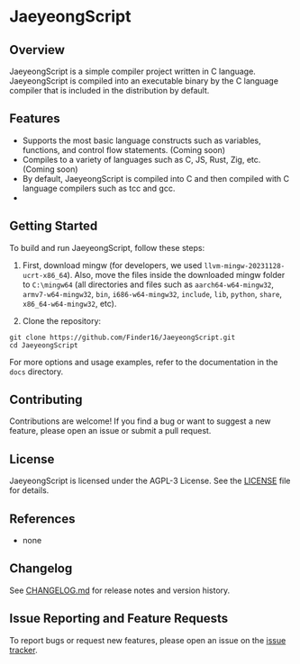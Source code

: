 # JaeyeongScript

## Overview

JaeyeongScript is a simple compiler project written in C language. JaeyeongScript is compiled into an executable binary by the C language compiler that is included in the distribution by default.

## Features

- Supports the most basic language constructs such as variables, functions, and control flow statements. (Coming soon)
- Compiles to a variety of languages such as C, JS, Rust, Zig, etc. (Coming soon)
- By default, JaeyeongScript is compiled into C and then compiled with C language compilers such as tcc and gcc.
- 
## Getting Started

To build and run JaeyeongScript, follow these steps:

1. First, download mingw (for developers, we used `llvm-mingw-20231128-ucrt-x86_64`). Also, move the files inside the downloaded mingw folder to `C:\mingw64` (all directories and files such as `aarch64-w64-mingw32`, `armv7-w64-mingw32`, `bin`, `i686-w64-mingw32`, `include`, `lib`, `python`, `share`, `x86_64-w64-mingw32`, etc).

2. Clone the repository:

```
git clone https://github.com/Finder16/JaeyeongScript.git
cd JaeyeongScript
```


For more options and usage examples, refer to the documentation in the `docs` directory.

## Contributing

Contributions are welcome! If you find a bug or want to suggest a new feature, please open an issue or submit a pull request.

## License

JaeyeongScript is licensed under the AGPL-3 License. See the [LICENSE](LICENSE) file for details.


## References

- none

## Changelog

See [CHANGELOG.md](CHANGELOG.md) for release notes and version history.

## Issue Reporting and Feature Requests

To report bugs or request new features, please open an issue on the [issue tracker](https://github.com/Finder16/JaeyeongScript/issues).